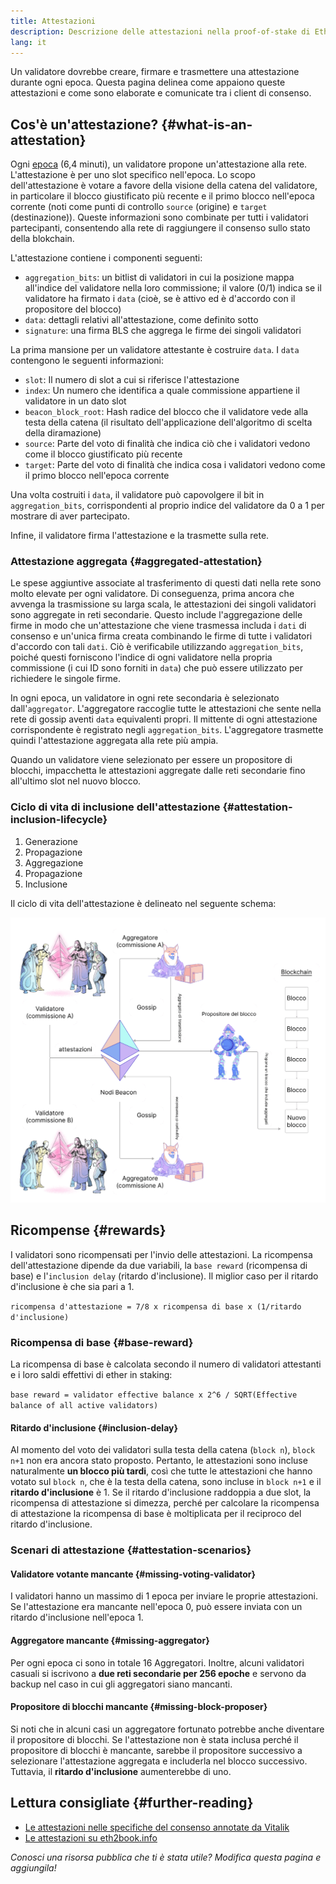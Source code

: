 ```yaml
---
title: Attestazioni
description: Descrizione delle attestazioni nella proof-of-stake di Ethereum.
lang: it
---
```


Un validatore dovrebbe creare, firmare e trasmettere una attestazione durante ogni epoca. Questa pagina delinea come appaiono queste attestazioni e come sono elaborate e comunicate tra i client di consenso.

## Cos'è un'attestazione? {#what-is-an-attestation}

Ogni [epoca](/glossary/#epoch) (6,4 minuti), un validatore propone un'attestazione alla rete. L'attestazione è per uno slot specifico nell'epoca. Lo scopo dell'attestazione è votare a favore della visione della catena del validatore, in particolare il blocco giustificato più recente e il primo blocco nell'epoca corrente (noti come punti di controllo `source` (origine) e `target` (destinazione)). Queste informazioni sono combinate per tutti i validatori partecipanti, consentendo alla rete di raggiungere il consenso sullo stato della blokchain.

L'attestazione contiene i componenti seguenti:

- `aggregation_bits`: un bitlist di validatori in cui la posizione mappa all'indice del validatore nella loro commissione; il valore (0/1) indica se il validatore ha firmato i `data` (cioè, se è attivo ed è d'accordo con il propositore del blocco)
- `data`: dettagli relativi all'attestazione, come definito sotto
- `signature`: una firma BLS che aggrega le firme dei singoli validatori

La prima mansione per un validatore attestante è costruire `data`. I `data` contengono le seguenti informazioni:

- `slot`: Il numero di slot a cui si riferisce l'attestazione
- `index`: Un numero che identifica a quale commissione appartiene il validatore in un dato slot
- `beacon_block_root`: Hash radice del blocco che il validatore vede alla testa della catena (il risultato dell'applicazione dell'algoritmo di scelta della diramazione)
- `source`: Parte del voto di finalità che indica ciò che i validatori vedono come il blocco giustificato più recente
- `target`: Parte del voto di finalità che indica cosa i validatori vedono come il primo blocco nell'epoca corrente

Una volta costruiti i `data`, il validatore può capovolgere il bit in `aggregation_bits`, corrispondenti al proprio indice del validatore da 0 a 1 per mostrare di aver partecipato.

Infine, il validatore firma l'attestazione e la trasmette sulla rete.

### Attestazione aggregata {#aggregated-attestation}

Le spese aggiuntive associate al trasferimento di questi dati nella rete sono molto elevate per ogni validatore. Di conseguenza, prima ancora che avvenga la trasmissione su larga scala, le attestazioni dei singoli validatori sono aggregate in reti secondarie. Questo include l'aggregazione delle firme in modo che un'attestazione che viene trasmessa includa i `dati` di consenso e un'unica firma creata combinando le firme di tutte i validatori d'accordo con tali `dati`. Ciò è verificabile utilizzando `aggregation_bits`, poiché questi forniscono l'indice di ogni validatore nella propria commissione (i cui ID sono forniti in `data`) che può essere utilizzato per richiedere le singole firme.

In ogni epoca, un validatore in ogni rete secondaria è selezionato dall'`aggregator`. L'aggregatore raccoglie tutte le attestazioni che sente nella rete di gossip aventi `data` equivalenti propri. Il mittente di ogni attestazione corrispondente è registrato negli `aggregation_bits`. L'aggregatore trasmette quindi l'attestazione aggregata alla rete più ampia.

Quando un validatore viene selezionato per essere un propositore di blocchi, impacchetta le attestazioni aggregate dalle reti secondarie fino all'ultimo slot nel nuovo blocco.

### Ciclo di vita di inclusione dell'attestazione {#attestation-inclusion-lifecycle}

1. Generazione
2. Propagazione
3. Aggregazione
4. Propagazione
5. Inclusione

Il ciclo di vita dell'attestazione è delineato nel seguente schema:

![ciclo di vita dell'attestazione](./attestation_schematic.png)

## Ricompense {#rewards}

I validatori sono ricompensati per l'invio delle attestazioni. La ricompensa dell'attestazione dipende da due variabili, la `base reward` (ricompensa di base) e l'`inclusion delay` (ritardo d'inclusione). Il miglior caso per il ritardo d'inclusione è che sia pari a 1.

`ricompensa d'attestazione = 7/8 x ricompensa di base x (1/ritardo d'inclusione)`

### Ricompensa di base {#base-reward}

La ricompensa di base è calcolata secondo il numero di validatori attestanti e i loro saldi effettivi di ether in staking:

`base reward = validator effective balance x 2^6 / SQRT(Effective balance of all active validators)`

#### Ritardo d'inclusione {#inclusion-delay}

Al momento del voto dei validatori sulla testa della catena (`block n`), `block n+1` non era ancora stato proposto. Pertanto, le attestazioni sono incluse naturalmente **un blocco più tardi**, così che tutte le attestazioni che hanno votato sul `block n`, che è la testa della catena, sono incluse in `block n+1` e il **ritardo d'inclusione** è 1. Se il ritardo d'inclusione raddoppia a due slot, la ricompensa di attestazione si dimezza, perché per calcolare la ricompensa di attestazione la ricompensa di base è moltiplicata per il reciproco del ritardo d'inclusione.

### Scenari di attestazione {#attestation-scenarios}

#### Validatore votante mancante {#missing-voting-validator}

I validatori hanno un massimo di 1 epoca per inviare le proprie attestazioni. Se l'attestazione era mancante nell'epoca 0, può essere inviata con un ritardo d'inclusione nell'epoca 1.

#### Aggregatore mancante {#missing-aggregator}

Per ogni epoca ci sono in totale 16 Aggregatori. Inoltre, alcuni validatori casuali si iscrivono a **due reti secondarie per 256 epoche** e servono da backup nel caso in cui gli aggregatori siano mancanti.

#### Propositore di blocchi mancante {#missing-block-proposer}

Si noti che in alcuni casi un aggregatore fortunato potrebbe anche diventare il propositore di blocchi. Se l'attestazione non è stata inclusa perché il propositore di blocchi è mancante, sarebbe il propositore successivo a selezionare l'attestazione aggregata e includerla nel blocco successivo. Tuttavia, il **ritardo d'inclusione** aumenterebbe di uno.

## Lettura consigliate {#further-reading}

- [Le attestazioni nelle specifiche del consenso annotate da Vitalik](https://github.com/ethereum/annotated-spec/blob/master/phase0/beacon-chain.md#attestationdata)
- [Le attestazioni su eth2book.info](https://eth2book.info/altair/part3/containers/dependencies#attestationdata)

_Conosci una risorsa pubblica che ti è stata utile? Modifica questa pagina e aggiungila!_
